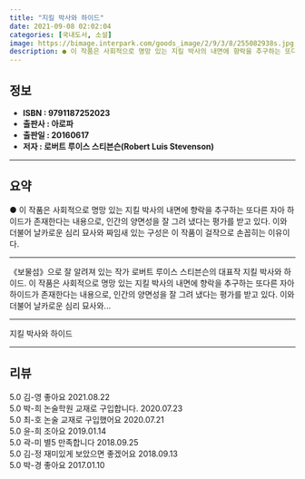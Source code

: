 ```yaml
---
title: "지킬 박사와 하이드"
date: 2021-09-08 02:02:04
categories: [국내도서, 소설]
image: https://bimage.interpark.com/goods_image/2/9/3/8/255082938s.jpg
description: ● 이 작품은 사회적으로 명망 있는 지킬 박사의 내면에 향락을 추구하는 또다른 자아 하이드가 존재한다는 내용으로, 인간의 양면성을 잘 그려 냈다는 평가를 받고 있다. 이와 더불어 날카로운 심리 묘사와 짜임새 있는 구성은 이 작품이 걸작으로 손꼽히는 이유이다.
---
```


## **정보**

- **ISBN : 9791187252023**
- **출판사 : 아로파**
- **출판일 : 20160617**
- **저자 : 로버트 루이스 스티븐슨(Robert Luis Stevenson)**

------



## **요약**

●  이 작품은 사회적으로 명망 있는 지킬 박사의 내면에 향락을 추구하는 또다른 자아 하이드가 존재한다는 내용으로, 인간의 양면성을 잘 그려 냈다는 평가를 받고 있다. 이와 더불어 날카로운 심리 묘사와 짜임새 있는 구성은 이 작품이 걸작으로 손꼽히는 이유이다.

------

《보물섬》으로 잘 알려져 있는 작가 로버트 루이스 스티븐슨의 대표작 지킬 박사와 하이드. 이 작품은 사회적으로 명망 있는 지킬 박사의 내면에 향락을 추구하는 또다른 자아 하이드가 존재한다는 내용으로, 인간의 양면성을 잘 그려 냈다는 평가를 받고 있다. 이와 더불어 날카로운 심리 묘사와... 

------


지킬 박사와 하이드 

------


## **리뷰** 

5.0 김-영 좋아요 2021.08.22 <br/>5.0 박-희 논술학원 교재로 구입합니다.  2020.07.23 <br/>5.0 최-호 논술 교재로 구입했어요 2020.07.21 <br/>5.0 윤-희 조아요 2019.01.14 <br/>5.0 곽-미 별5 만족합니다 2018.09.25 <br/>5.0 김-정 재미있게 보았으면 좋겠어요 2018.09.13 <br/>5.0 박-경 좋아요  2017.01.10 <br/>
